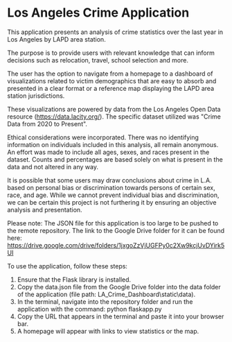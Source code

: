 # Los Angeles Crime Application

This application presents an analysis of crime statistics over the last year in Los Angeles by LAPD area station.

The purpose is to provide users with relevant knowledge that can inform decisions such as relocation, travel, school selection and more.

The user has the option to navigate from a homepage to a dashboard of visualizations related to victim demographics that are easy to absorb and presented in a clear format or a reference map displaying the LAPD area station jurisdictions.

These visualizations are powered by data from the Los Angeles Open Data resource (https://data.lacity.org/). The specific dataset utilized was "Crime Data from 2020 to Present".

Ethical considerations were incorporated. There was no identifying information on individuals included in this analysis, all remain anonymous.
An effort was made to include all ages, sexes, and races present in the dataset. Counts and percentages are based solely on what is present in the data and not altered in any way.

It is possible that some users may draw conclusions about crime in L.A. based on personal bias or discrimination towards persons of certain sex, race, and age.
While we cannot prevent individual bias and discrimination, we can be certain this project is not furthering it by ensuring an objective analysis and presentation.

Please note: The JSON file for this application is too large to be pushed to the remote repository. The link to the Google Drive folder for it can be found here: https://drive.google.com/drive/folders/1jxgoZzVjUGFPy0c2Xw9kcjUvDYirk5UI

To use the application, follow these steps:
  1. Ensure that the Flask library is installed.
  2. Copy the data.json file from the Google Drive folder into the data folder of the application (file path: LA_Crime_Dashboard\static\data).
  3. In the terminal, navigate into the repository folder and run the application with the command: python flaskapp.py
  4. Copy the URL that appears in the terminal and paste it into your browser bar.
  5. A homepage will appear with links to view statistics or the map.
